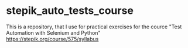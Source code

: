 # stepik_auto_tests_course
This is a repository, that I use for practical exercises for the cource "Test Automation with Selenium and Python"
https://stepik.org/course/575/syllabus
